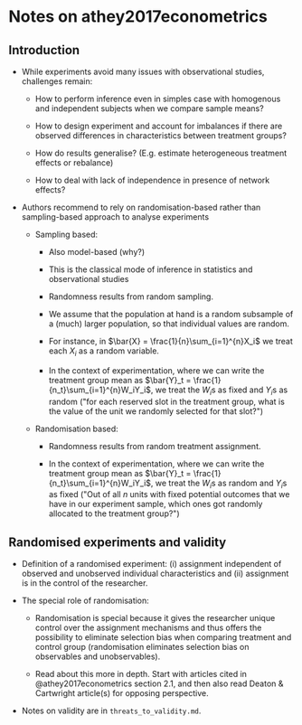 # Notes on athey2017econometrics

## Introduction

- While experiments avoid many issues with observational studies, challenges remain:

  - How to perform inference even in simples case with homogenous and independent subjects when we compare sample means?

  - How to design experiment and account for imbalances if there are observed differences in characteristics between treatment groups?

  - How do results generalise? (E.g. estimate heterogeneous treatment effects or rebalance)

  - How to deal with lack of independence in presence of network effects?


- Authors recommend to rely on randomisation-based rather than sampling-based approach to analyse experiments

  - Sampling based:

      - Also model-based (why?)

      - This is the classical mode of inference in statistics and observational studies 

      - Randomness results from random sampling.

      - We assume that the population at hand is a random subsample of a (much) larger population, so that individual values are random.

      - For instance, in $\bar{X} = \frac{1}{n}\sum_{i=1}^{n}X_i$ we treat each $X_i$ as a random variable.

      - In the context of experimentation, where we can write the treatment group mean as $\bar{Y}_t = \frac{1}{n_t}\sum_{i=1}^{n}W_iY_i$, we treat the $W_i$s as fixed and $Y_i$s as random ("for each reserved slot in the treatment group, what is the value of the unit we randomly selected for that slot?")

  - Randomisation based:

    - Randomness results from random treatment assignment.

    - In the context of experimentation, where we can write the treatment group mean as $\bar{Y}_t = \frac{1}{n_t}\sum_{i=1}^{n}W_iY_i$, we treat the $W_i$s as random and $Y_i$s as fixed ("Out of all $n$ units with fixed potential outcomes that we have in our experiment sample, which ones got randomly allocated to the treatment group?")


## Randomised experiments and validity

- Definition of a randomised experiment: (i) assignment independent of observed and unobserved individual characteristics and (ii) assignment is in the control of the researcher.

- The special role of randomisation:

  - Randomisation is special because it gives the researcher unique control over the assignment mechanisms and thus offers the possibility to eliminate selection bias when comparing treatment and control group (randomisation eliminates selection bias on observables and unobservables).

  - Read about this more in depth. Start with articles cited in @athey2017econometrics section 2.1, and then also read Deaton & Cartwright article(s) for opposing perspective.

- Notes on validity are in `threats_to_validity.md`.


